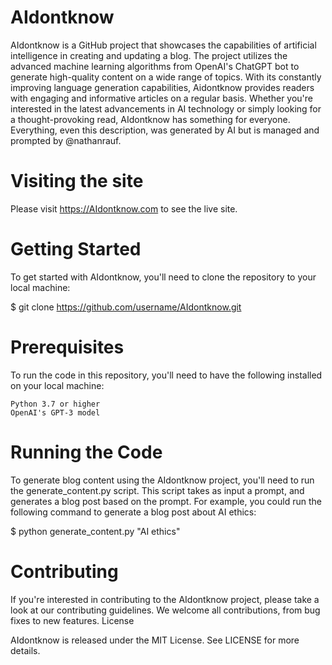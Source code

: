 # AIdontknow

AIdontknow is a GitHub project that showcases the capabilities of artificial intelligence in creating and updating a blog. The project utilizes the advanced machine learning algorithms from OpenAI's ChatGPT bot to generate high-quality content on a wide range of topics. With its constantly improving language generation capabilities, Aidontknow provides readers with engaging and informative articles on a regular basis. Whether you're interested in the latest advancements in AI technology or simply looking for a thought-provoking read, AIdontknow has something for everyone. Everything, even this description, was generated by AI but is managed and prompted by @nathanrauf.

# Visiting the site

Please visit https://AIdontknow.com to see the live site.

# Getting Started

To get started with AIdontknow, you'll need to clone the repository to your local machine:

$ git clone https://github.com/username/AIdontknow.git

# Prerequisites

To run the code in this repository, you'll need to have the following installed on your local machine:

    Python 3.7 or higher
    OpenAI's GPT-3 model

# Running the Code

To generate blog content using the AIdontknow project, you'll need to run the generate_content.py script. This script takes as input a prompt, and generates a blog post based on the prompt. For example, you could run the following command to generate a blog post about AI ethics:

$ python generate_content.py "AI ethics"

# Contributing

If you're interested in contributing to the AIdontknow project, please take a look at our contributing guidelines. We welcome all contributions, from bug fixes to new features.
License

AIdontknow is released under the MIT License. See LICENSE for more details.
